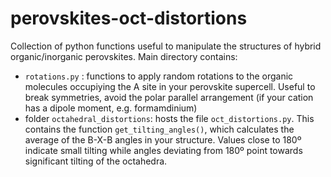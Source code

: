 # perovskites-oct-distortions
Collection of python functions useful to manipulate the structures of hybrid organic/inorganic perovskites.
Main directory contains:
- `rotations.py` : functions to apply random rotations to the organic molecules occupiying the A site in your perovskite supercell. Useful to break symmetries, avoid the polar parallel  arrangement (if your cation has a dipole moment, e.g. formamdinium)
- folder `octahedral_distortions`: hosts the file `oct_distortions.py`. This contains the function `get_tilting_angles()`, which calculates the average of the B-X-B angles in your structure. Values close to 180º indicate small tilting while angles deviating from 180º point towards significant tilting of the octahedra.
